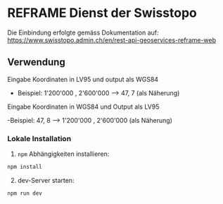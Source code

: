 # REFRAME Dienst der Swisstopo

Die Einbindung erfolgte gemäss Dokumentation auf: https://www.swisstopo.admin.ch/en/rest-api-geoservices-reframe-web

## Verwendung

Eingabe Koordinaten in LV95 und output als WGS84

- Beispiel: 1'200'000 , 2'600'000 --> 47, 7 (als Näherung)

Eingabe Koordinaten in WGS84 und Output als LV95

-Beispiel: 47, 8 --> 1'200'000 , 2'600'000 (als Näherung)

### Lokale Installation

1. `npm` Abhängigkeiten installieren:

```sh
npm install
```

2. dev-Server starten:

```sh
npm run dev
```
